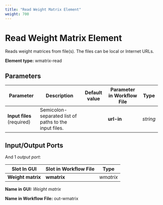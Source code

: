 ```yaml
---
title: "Read Weight Matrix Element"
weight: 700
---
```


# Read Weight Matrix Element

Reads weight matrices from file(s). The files can be local or Internet URLs.

**Element type:** wmatrix-read

## Parameters

| Parameter   | Description                                         | Default value | Parameter in Workflow File | Type   |
|-------------|-----------------------------------------------------|---------------|----------------------------|--------|
| **Input files** (required) | Semicolon-separated list of paths to the input files. |               | **url-in**                 | _string_ |

## Input/Output Ports

And 1 _output port_:

| Slot In GUI   | Slot in Workflow File | Type     |
|---------------|-----------------------|----------|
| **Weight matrix** | **wmatrix**         | _wmatrix_ | 

**Name in GUI:** _Weight matrix_

**Name in Workflow File:** out-wmatrix